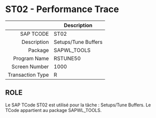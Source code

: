 # **ST02 - Performance Trace**

|                  | Description                            |
|-----------------:|----------------------------------------|
|        SAP TCODE | ST02                                   |
|      Description | Setups/Tune Buffers                    |
|          Package | SAPWL_TOOLS                            |
|     Program Name | RSTUNE50                               |
|    Screen Number | 1000                                   |
| Transaction Type | R                                      |

## ROLE

Le SAP TCode ST02 est utilisé pour la tâche : Setups/Tune Buffers. Le TCode appartient au package SAPWL_TOOLS.